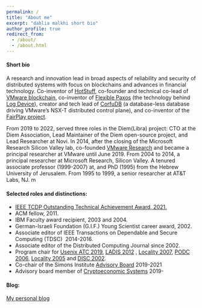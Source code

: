 ```yaml
---
permalink: /
title: "About me"
excerpt: "dahlia malkhi short bio"
author_profile: true
redirect_from: 
  - /about/
  - /about.html
---
```


#### Short bio

A research and innovation lead in broad aspects of reliability and security of distributed systems with focus on blockchains and advances in financial technology.
Co-inventor of [HotStuff](https://arxiv.org/abs/1803.05069), co-founder and technical co-lead of [VMware blockchain](https://research.vmware.com/projects/vmware-blockchain), co-inventor of [Flexible Paxos](https://arxiv.org/abs/1608.06696) (the technology behind [Log Device](https://logdevice.io/docs/Consensus.html)), creator and tech lead of [CorfuDB](https://github.com/CorfuDB/CorfuDB) (a database-less database driving VMware’s NSX-T distributed control plane), and co-inventor of the [FairPlay project](https://www.cs.huji.ac.il/project/Fairplay/).

From 2019 to 2022, served three roles in the Diem(Libra) project: CTO at the Diem Association, Lead Maintainer of the Diem open-source project, and Lead Researcher at Novi. In 2014, after the closing of the Microsoft Research Silicon Valley lab, co-founded [VMware Research](https://octo.vmware.com/introduction-vrg/) and became a principal researcher at VMware until June 2019. From 2004 to 2014, a principal researcher at Microsoft Research, Silicon Valley. A tenured associate professor (1999-2007) at, and PhD (1995) from the Hebrew University of Jerusalem. From 1995 to 1999, a senior researcher at AT&T Labs, NJ.
m

#### Selected roles and distinctions:

-   [IEEE TCDP Outstanding Technical Achievement Award, 2021.](https://tc.computer.org/tcdp/awardrecipients/)
-   ACM fellow, 2011.
-   IBM Faculty award recipient, 2003 and 2004.
-   German-Israeli Foundation (G.I.F.) Young Scientist career award, 2002.
-   Associate editor of IEEE Transactions on Dependable and Secure Computing (TDSC)  2014-2016.
-   Associate editor of the Distributed Computing Journal since 2002.
-   Program chair for [Usenix ATC 2019](https://www.usenix.org/conferences/byname/131), [LADIS 2012](http://ladisworkshop.org/) , [Locality 2007](http://research.microsoft.com/en-us/um/people/moscitho/locality/), [PODC 2006](http://www.podc.org/podc2006/), [Locality 2005](http://www.mimuw.edu.pl/~disc2005/index.php?page=workshops) and [DISC 2002](http://www.disc-conference.org/disc2002/index.html).
-   Co-chair of the Simons Institute [Advisory Board](https://simons.berkeley.edu/people/advisory) 2019-2021
-   Advisory board member of [Cryptoeconomic Systems](https://cryptoeconomicsystems.pubpub.org/) 2019-

#### Blog:

[My personal blog](https://dahliamalkhi.github.io/posts)
